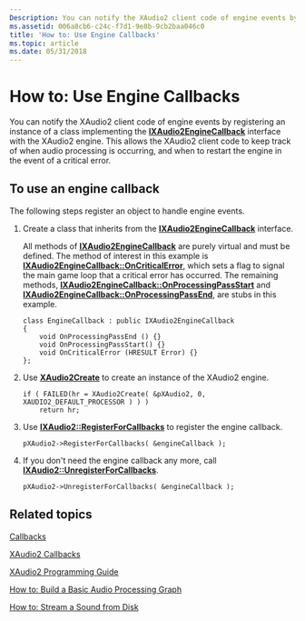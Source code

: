 ```yaml
---
Description: You can notify the XAudio2 client code of engine events by registering an instance of a class implementing the IXAudio2EngineCallback interface with the XAudio2 engine.
ms.assetid: 006a8cb6-c24c-f7d1-9e8b-9cb2baa046c0
title: 'How to: Use Engine Callbacks'
ms.topic: article
ms.date: 05/31/2018
---
```


# How to: Use Engine Callbacks

You can notify the XAudio2 client code of engine events by registering an instance of a class implementing the [**IXAudio2EngineCallback**](/windows/desktop/api/xaudio2/nn-xaudio2-ixaudio2enginecallback) interface with the XAudio2 engine. This allows the XAudio2 client code to keep track of when audio processing is occurring, and when to restart the engine in the event of a critical error.

## To use an engine callback

The following steps register an object to handle engine events.

1.  Create a class that inherits from the [**IXAudio2EngineCallback**](/windows/desktop/api/xaudio2/nn-xaudio2-ixaudio2enginecallback) interface.

    All methods of [**IXAudio2EngineCallback**](/windows/desktop/api/xaudio2/nn-xaudio2-ixaudio2enginecallback) are purely virtual and must be defined. The method of interest in this example is [**IXAudio2EngineCallback::OnCriticalError**](https://msdn.microsoft.com/library/Ee418461(v=VS.85).aspx), which sets a flag to signal the main game loop that a critical error has occurred. The remaining methods, [**IXAudio2EngineCallback::OnProcessingPassStart**](https://msdn.microsoft.com/library/Ee418463(v=VS.85).aspx) and [**IXAudio2EngineCallback::OnProcessingPassEnd**](https://msdn.microsoft.com/library/Ee418462(v=VS.85).aspx), are stubs in this example.

    ```
    class EngineCallback : public IXAudio2EngineCallback
    {
        void OnProcessingPassEnd () {}
        void OnProcessingPassStart() {}
        void OnCriticalError (HRESULT Error) {}
    };
    ```

    

2.  Use [**XAudio2Create**](/windows/desktop/api/xaudio2/nf-xaudio2-xaudio2create) to create an instance of the XAudio2 engine.

    ```
    if ( FAILED(hr = XAudio2Create( &pXAudio2, 0, XAUDIO2_DEFAULT_PROCESSOR ) ) )
        return hr;
    ```

    

3.  Use [**IXAudio2::RegisterForCallbacks**](https://msdn.microsoft.com/library/Ee418620(v=VS.85).aspx) to register the engine callback.

    ```
    pXAudio2->RegisterForCallbacks( &engineCallback );
    ```

    

4.  If you don't need the engine callback any more, call [**IXAudio2::UnregisterForCallbacks**](https://msdn.microsoft.com/library/Ee418630(v=VS.85).aspx).

    ```
    pXAudio2->UnregisterForCallbacks( &engineCallback );
    ```

    

## Related topics

<dl> <dt>

[Callbacks](callbacks.md)
</dt> <dt>

[XAudio2 Callbacks](xaudio2-callbacks.md)
</dt> <dt>

[XAudio2 Programming Guide](programming-guide.md)
</dt> <dt>

[How to: Build a Basic Audio Processing Graph](how-to--build-a-basic-audio-processing-graph.md)
</dt> <dt>

[How to: Stream a Sound from Disk](how-to--stream-a-sound-from-disk.md)
</dt> </dl>

 

 




